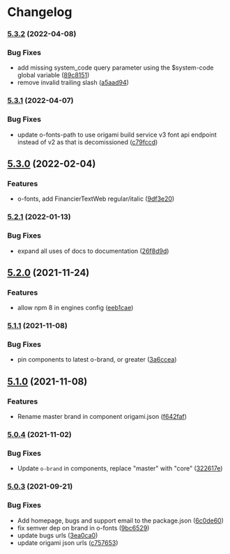 # Changelog

### [5.3.2](https://www.github.com/Financial-Times/origami/compare/o-fonts-v5.3.1...o-fonts-v5.3.2) (2022-04-08)


### Bug Fixes

* add missing system_code query parameter using the $system-code global variable ([89c8151](https://www.github.com/Financial-Times/origami/commit/89c8151ab437c6a19295598717cc05794aa82b93))
* remove invalid trailing slash ([a5aad94](https://www.github.com/Financial-Times/origami/commit/a5aad9457c539d7597e58d3b75409b3e5f5ce201))

### [5.3.1](https://www.github.com/Financial-Times/origami/compare/o-fonts-v5.3.0...o-fonts-v5.3.1) (2022-04-07)


### Bug Fixes

* update o-fonts-path to use origami build service v3 font api endpoint instead of v2 as that is decomissioned ([c79fccd](https://www.github.com/Financial-Times/origami/commit/c79fccd5e42164bf7ed65baa44da023a7837e54c))

## [5.3.0](https://www.github.com/Financial-Times/origami/compare/o-fonts-v5.2.1...o-fonts-v5.3.0) (2022-02-04)


### Features

* o-fonts, add FinancierTextWeb regular/italic ([9df3e20](https://www.github.com/Financial-Times/origami/commit/9df3e20298fae640f62f9208b98103e68696d26f))

### [5.2.1](https://www.github.com/Financial-Times/origami/compare/o-fonts-v5.2.0...o-fonts-v5.2.1) (2022-01-13)


### Bug Fixes

* expand all uses of docs to documentation ([26f8d9d](https://www.github.com/Financial-Times/origami/commit/26f8d9d8cbbe3e78902d8c3951b37e08150a77bd))

## [5.2.0](https://www.github.com/Financial-Times/origami/compare/o-fonts-v5.1.1...o-fonts-v5.2.0) (2021-11-24)


### Features

* allow npm 8 in engines config ([eeb1cae](https://www.github.com/Financial-Times/origami/commit/eeb1cae6e7f0379e647f2b41240b1f294997d528))

### [5.1.1](https://www.github.com/Financial-Times/origami/compare/o-fonts-v5.1.0...o-fonts-v5.1.1) (2021-11-08)


### Bug Fixes

* pin components to latest o-brand, or greater ([3a6ccea](https://www.github.com/Financial-Times/origami/commit/3a6ccea1e838e4a2003322ca1f855d0b87b26b60))

## [5.1.0](https://www.github.com/Financial-Times/origami/compare/o-fonts-v5.0.4...o-fonts-v5.1.0) (2021-11-08)


### Features

* Rename master brand in component origami.json ([f642faf](https://www.github.com/Financial-Times/origami/commit/f642faf0574d84ea8185b56e6090c8015def27e6))

### [5.0.4](https://www.github.com/Financial-Times/origami/compare/o-fonts-v5.0.3...o-fonts-v5.0.4) (2021-11-02)


### Bug Fixes

* Update `o-brand` in components, replace "master" with "core" ([322617e](https://www.github.com/Financial-Times/origami/commit/322617ea80f30a6825d9c36872e05574b871ea82))

### [5.0.3](https://www.github.com/Financial-Times/origami/compare/o-fonts-v5.0.2...o-fonts-v5.0.3) (2021-09-21)


### Bug Fixes

* Add homepage, bugs and support email to the package.json ([6c0de60](https://www.github.com/Financial-Times/origami/commit/6c0de60ebd6e64c4dd16d000fcc6b79412ce30f4))
* fix semver dep on brand in o-fonts ([9bc6529](https://www.github.com/Financial-Times/origami/commit/9bc6529497c39b0c541606134d5232c8c70aaf7f))
* update bugs urls ([3ea0ca0](https://www.github.com/Financial-Times/origami/commit/3ea0ca03bcb6e55142a77387ad0fff5ddf056d44))
* update origami json urls ([c757653](https://www.github.com/Financial-Times/origami/commit/c7576532b5a14f0462d5346dfb63238be025602e))

